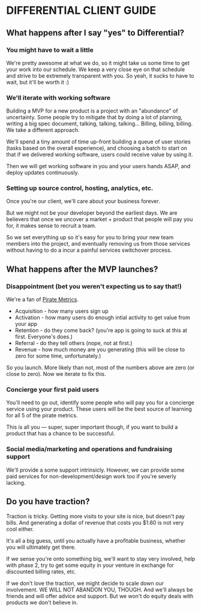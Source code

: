 # DIFFERENTIAL CLIENT GUIDE

## What happens after I say "yes" to Differential?

### You might have to wait a little

We're pretty awesome at what we do, so it might take us some time to
get your work into our schedule. We keep a very close eye on that schedule and strive to be extremely transparent with you. So yeah, it sucks to have to
wait, but it'll be worth it :)

### We'll iterate with working software

Building a MVP for a new product is a project with an "abundance" of
uncertainty. Some people try to mitigate that by doing a lot of
planning, writing a big spec document, talking, talking, talking...
Billing, billing, billing. We take a different approach.

We'll spend a tiny amount of time up-front building a queue of user stories (tasks based on the overall experience), and
choosing a batch to start on that if we delivered working software,
users could receive value by using it.

Then we will get working software in you and your users hands ASAP, and
deploy updates continuously. 

### Setting up source control, hosting, analytics, etc.

Once you're our client, we'll care about your business forever.

But we might not be your developer beyond the earliest days. We are
believers that once we uncover a market + product that people will pay
you for, it makes sense to recruit a team.

So we set everything up so it's easy for you to bring your new team
members into the project, and eventually removing us from those services
without having to do a incur a painful services switchover process.

## What happens after the MVP launches?

### Disappointment (bet you weren't expecting us to say that!)

We're a fan of [Pirate
Metrics](http://www.youtube.com/watch?v=irjgfW0BIrw).

* Acquisition - how many users sign up
* Activation - how many users do enough intial activity to get value
  from your app
* Retention - do they come back? (you're app is going to suck at this at
  first. Everyone's does.)
* Referral - do they tell others (nope, not at first.)
* Revenue - how much money are you generating (this will be close to
  zero for some time, unfortunately.)

So you launch. More likely than not, most of the numbers above are zero (or close to zero). Now we iterate to fix this.

### Concierge your first paid users

You'll need to go out, identify some people who will pay you for a
concierge service using your product. These users will be the best
source of learning for all 5 of the pirate metrics.

This is all you — super, super important though, if you want to build a
product that has a chance to be successful.

### Social media/marketing and operations and fundraising support

We'll provide a some support intrinsicly. However, we can provide some
paid services for non-development/design work too if you're severly lacking. 

## Do you have traction?

Traction is tricky. Getting more visits to your site is nice, but
doesn't pay bills. And generating a dollar of revenue that costs you
$1.60 is not very cool either.

It's all a big guess, until you actually have a profitable business,
whether you will ultimately get there.

If we sense you're onto something big, we'll want to stay very involved,
help with phase 2, try to get some equity in your venture in exchange
for discounted billing rates, etc.

If we don't love the traction, we might decide to scale down our
involvement. WE WILL NOT ABANDON YOU, THOUGH. And we'll always be
friends and will offer advice and support. But we won't do equity deals
with products we don't believe in.
